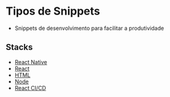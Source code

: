 # Tipos de Snippets
- Snippets de desenvolvimento para facilitar a produtividade 

## Stacks 
- [React Native]() 
- [React]()
- [HTML]()
- [Node](https://github.com/gustavogss/snippets-types/blob/main/back/node.json)
- [React CI/CD]()
